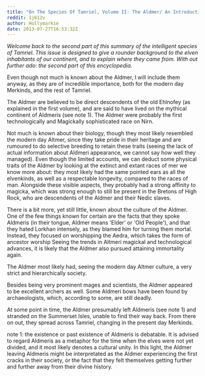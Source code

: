 ```yaml
---
title: "On The Species Of Tamriel, Volume II: The Aldmer/ An Introduction On Mer"
reddit: 1j612v
author: Hollymarkie
date: 2013-07-27T16:53:32Z
---
```


*Welcome back to the second part of this summary of the intelligent species of Tamriel. This issue is designed to give a rounder background to the elven inhabitants of our continent, and to explain where they came from. With out further ado: the second part of this encyclopedia.*



 Even though not much is known about the Aldmer, I will include them anyway, as they are of incredible importance, both for the modern day Merkinds, and the rest of Tamriel.

The Aldmer are believed to be direct descendents of the old Ehlnofey (as explained in the first volume), and are said to have lived on the mythical continent of Aldmeris (see note 1). The Aldmer were probably the first technologically and Magickally sophisticated race on Nirn.

Not much is known about their biology, though they most likely resembled the modern day Altmer, since they take pride in their heritage and are rumoured to do selective breeding to retain these traits (seeing the lack of actual information about Aldmeri appearance, we cannot say how well they managed). Even though the limited accounts, we can deduct some physical traits of the Aldmer by looking at the extinct and extant races of mer we know more about: they most likely had the same pointed ears as all the elvenkinds, as well as a respectable longevity, compared to the races of man. Alongside these visible aspects, they probably had a strong affinity to magicka, which was strong enough to still be present in the Bretons of High Rock, who are descendents of the Aldmer and their Nedic slaves. 

There is a bit more, yet still little, known about the culture of the Aldmer. One of the few things known for certain are the facts that they spoke Aldmeris (in their tongue, Aldmer means 'Elder' or 'Old People'), and that they hated Lorkhan intensely, as they blamed him for turning them mortal. Instead, they focused on worshipping the Aedra, which takes the form of ancestor worship Seeing the trends in Altmeri magickal and technological advances, it is likely that the Aldmer also pursued attaining immortality again.

The Aldmer most likely had, seeing the modern day Altmer culture, a very strict and hierarchically society.

Besides being very prominent mages and scientists, the Aldmer appeared to be excellent archers as well. Some Aldmeri bows have been found by archaeologists, which, according to some, are still deadly.

At some point in time, the Aldmer presumably left Aldmeris (see note 1) and stranded on the Summerset Isles, unable to find their way back. From there on out, they spread across Tamriel, changing in the present day Merkinds.

note 1: the existence or past existence of Aldmeris is debatable. It is advised to regard Aldmeris as a metaphor for the time when the elves were not yet divided, and it most likely denotes a cultural unity. In this light, the Aldmer leaving Aldmeris might be interpretated as the Aldmer experiencing the first cracks in their society, or the fact that they felt themselves getting further and further away from their divine history.
